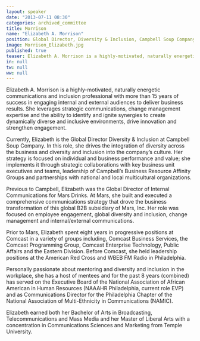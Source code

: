 ```yaml
---
layout: speaker
date: "2013-07-11 08:30"
categories: archived_committee
title: Morrison
name: "Elizabeth A. Morrison"
position: Global Director, Diversity & Inclusion, Campbell Soup Company
image: Morrison_Elizabeth.jpg
published: true
teaser: Elizabeth A. Morrison is a highly-motivated, naturally energetic communications and inclusion professional with more than 15 years of success in engaging internal and external audiences to deliver business results.
in: null
tw: null
ww: null
---
```

Elizabeth A. Morrison is a highly-motivated, naturally energetic communications and inclusion professional with more than 15 years of success in engaging internal and external audiences to deliver business results.  She leverages strategic communications, change management expertise and the ability to identify and ignite synergies to create dynamically diverse and inclusive environments, drive innovation and strengthen engagement.    

Currently, Elizabeth is the Global Director Diversity & Inclusion at Campbell Soup Company.  In this role, she drives the integration of diversity across the business and diversity and inclusion into the company’s culture.  Her strategy is focused on individual and business performance and value; she implements it through strategic collaborations with key business unit executives and teams, leadership of Campbell’s Business Resource Affinity Groups and partnerships with national and local multicultural organizations.

Previous to Campbell, Elizabeth was the Global Director of Internal Communications for Mars Drinks. At Mars, she built and executed a comprehensive communications strategy that drove the business transformation of this global B2B subsidiary of Mars, Inc. Her role was focused on employee engagement, global diversity and inclusion, change management and internal/external communications. 

Prior to Mars, Elizabeth spent eight years in progressive positions at Comcast in a variety of groups including, Comcast Business Services, the Comcast Programming Group, Comcast Enterprise Technology, Public Affairs and the Eastern Division. Before Comcast, she held leadership positions at the American Red Cross and WBEB FM Radio in Philadelphia.

Personally passionate about mentoring and diversity and inclusion in the workplace, she has a host of mentees and for the past 8 years (combined) has served on the Executive Board of the National Association of African American in Human Resources (NAAAHR Philadelphia, current role EVP) and as Communications Director for the Philadelphia Chapter of the National Association of Multi-Ethnicity in Communications (NAMIC).  

Elizabeth earned both her Bachelor of Arts in Broadcasting, Telecommunications and Mass Media and her Master of Liberal Arts with a concentration in Communications Sciences and Marketing from Temple University.  
